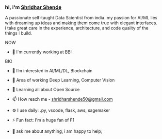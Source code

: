 ### hi, i'm [Shridhar Shende](https://shridharshende.in/)

A passionate self-taught Data Scientist from india. my passion for AI/ML lies with dreaming up ideas and making them come true with elegant interfaces. i take great care in the experience, architecture, and code quality of the things I build.

NOW
- 🏢 I'm currently working at BBI

BIO
- 👀 I’m interested in AI/ML/DL, Blockchain
- 🌱 Area of working Deep Learning, Computer Vision 
- 💞️ Learning all about Open Source
- 📫 How reach me - shridharshende50@gmail.com
- ⚙️ I use daily: .py, vscode, flask, aws, sagemaker
- ⚡️ Fun fact: I'm a huge fan of F1

- 💬 ask me about anything, i am happy to help;

<!---
shri50/shri50 is a ✨ special ✨ repository because its `README.md` (this file) appears on your GitHub profile.
You can click the Preview link to take a look at your changes.
--->
